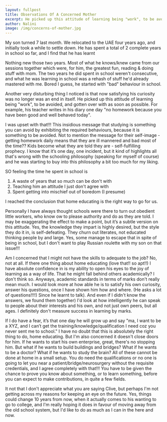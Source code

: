 ```yaml
---
layout: fullpost
title: Observations Of A Concerned Mother
excerpt: He picked up this attitude of learning being "work", to be avoided, and gotten over with as soon as possible. - Nalini
author: Nalini
image: /img/concerns-of-mother.jpg
---
```

My son turned 7 last month. We relocated to the UAE four years ago, and initially took a while to settle down. He has spent a total of 2 complete years in school so far, and I find that he has learnt

Nothing new those two years. Most of what he knows/knew came from our sessions together which were, for him, the greatest fun, reading & doing stuff with mom. The two years he did spent in school weren't consecutive, and what he was learning in school was a rehash of stuff he'd already mastered with me. Bored I guess, he started with "bad" behaviour in school.

Another very disturbing thing I noticed is that now satisfying his curiosity was no longer was an end in itself. He picked up this attitude of learning being "work", to be avoided, and gotten over with as soon as possible. For example, his teacher writes in his diary one day "no homework because you have been good and well behaved today".

I was upset with that!!! This insidious message that studying is something you can avoid by exhibiting the required behaviours, because it is something to be avoided. Not to mention the message for their self-image - getting homework daily means that they are ill mannered and bad most of the time?? Kids become what they are told they are - self-fulfilling prophecy. I know that it’s one day, one incident, but it kind of highlights all that's wrong with the schooling philosophy (speaking for myself of course) and he was starting to buy into this philosophy a bit too much for my liking.

SO feeling the time he spent in school is

1. A waste of years that so much can be don't with
2. Teaching him an attitude I just don't agree with
3. Spent getting into mischief out of boredom (I presume)

I reached the conclusion that home educating is the right way to go for us.

Personally I have always thought schools were there to turn out obedient little workers, who know ow to please authority and do as they are told. I may be exaggerating the effect to make a point, but it’s a subtle version on this attitude. Yes, the knowledge they impart is highly desired, but the style they do it in, is self-defeating. They churn out literates, not educated thinking people by and large. Yes, some manage to escape that in spite of being in school, but I don't want to play Russian roulette with my son on that issue!!!

Am I concerned that I might not have the skills to adequate to the job? No, not at all. If there one thing about home educating (love that!! so apt!!) I have absolute confidence in is my ability to open his eyes to the joy of learning as a way of life. That he might fall behind others academically? I don't think so. Anyways, academic standards in terms of marks don't really mean much. I would look more at how able he is to satisfy his own curiosity, answer his questions, once I have shown him how and where. (He asks a lot of questions!!!!) Since he learnt to talk). And even if I didn't know the answers, we found them together) I'd look at how intelligently he can speak to people about their interests and his own, and not just own peers, but all ages. I definitely don't measure success in learning by marks.

If I do have a fear, it’s that one day he will grow up and say "ma, I want to be a XYZ, and I can’t get the training/knowledge/qualification I need coz you never sent me to school." I have no doubt that this is absolutely the right thing to do, home educating. But I'm also concerned it doesn't close doors for him. If he wants to start his own enterprise, great, there's no stopping him. But what if he wants to build buildings and bridges? What if he wants to be a doctor? What if he wants to study the brain? All of these cannot be done at home in a small setup. You do need the qualifications or no one is going to let you near a patient/bridge/neurosurgery without the requisite credentials, and I agree completely with that!!! You have to be given the chance to prove you know about something, or to learn something, before you can expect to make contributions, in quite a few fields.

It not that I don't appreciate what you are saying Clive, but perhaps I'm not getting across my reasons for keeping an eye on the future. Yes, things could change 10 years from now, when it actually comes to his wanting to go to college, and I'm really hoping it does in favour of moving away from the old school system, but I'd like to do as much as I can in the here and now.
